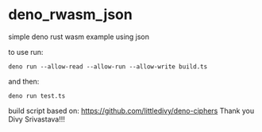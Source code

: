 # deno_rwasm_json
simple deno rust wasm example using json

to use run:

```deno run --allow-read --allow-run --allow-write build.ts```

and then:

```deno run test.ts```

build script based on:
https://github.com/littledivy/deno-ciphers
Thank you Divy Srivastava!!!
